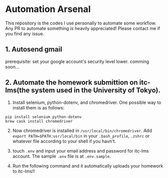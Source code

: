 # Automation Arsenal

This repository is the codes I use personally to automate some workflow. Any PR to automate something is heavily appreciated! Please contact me if you find any issue.

## 1. Autosend gmail
prerequisite: set your google account's security level lower.
comming soon...

## 2. Automate the homework submittion on itc-lms(the system used in the University of Tokyo).
1. Install selenium, python-dotenv, and chromedriver. One possible way to install them is as follows:
```
pip install selenium python-dotenv
brew cask install chromedriver
```

2. Now chromedriver is installed in `/usr/local/bin/chromedriver`. Add `export PATH=$PATH:usr/local/bin` in your `.bash_profile`, `.zshrc` or whatever file according to your shell if you havn't.

3. touch `.env` and input your email address and password for itc-lms account. The sample `.env` file is at `.env.sample`.

4. Run the following command and it automatically uploads your homework to itc-lms!!
